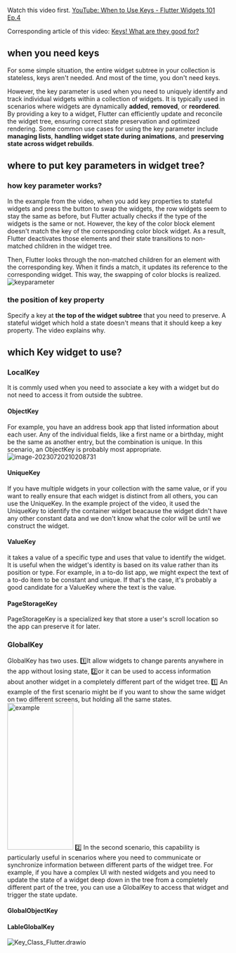 Watch this video first.
[YouTube: When to Use Keys - Flutter Widgets 101 Ep.4](https://www.youtube.com/watch?v=kn0EOS-ZiIc)

Corresponding article of this video:
[Keys! What are they good for?](https://medium.com/flutter/keys-what-are-they-good-for-13cb51742e7d)

## when you need keys

For some simple situation, the entire widget subtree in your collection is stateless, keys aren't needed. And most of the time, you don't need keys. 

However, the key parameter is used when you need to uniquely identify and track individual widgets within a collection of widgets. It is typically used in scenarios where widgets are dynamically **added**, **removed**, or **reordered**. By providing a key to a widget, Flutter can efficiently update and reconcile the widget tree, ensuring correct state preservation and optimized rendering. Some common use cases for using the key parameter include **managing lists**, **handling widget state during animations**, and **preserving state across widget rebuilds**.

## where to put key parameters in widget tree?

### how key parameter works?
In the example from the video, when you add key properties to stateful widgets and press the button to swap the widgets, the row widgets seem to stay the same as before, but Flutter actually checks if the type of the widgets is the same or not. However, the key of the color block element doesn't match the key of the corresponding color block widget. As a result, Flutter deactivates those elements and their state transitions to non-matched children in the widget tree.

Then, Flutter looks through the non-matched children for an element with the corresponding key. When it finds a match, it updates its reference to the corresponding widget. This way, the swapping of color blocks is realized.
![keyparameter](https://zheyu-notepic.oss-cn-beijing.aliyuncs.com/Upside/keyparameter.gif)

### the position of key property

Specify a key at **the top of the widget subtree** that you need to preserve. A stateful widget which hold a state doesn't means that it should keep a key property. The video explains why.

## which Key widget to use?

### LocalKey
It is commly used when you need to associate a key with a widget but do not need to access it from outside the subtree.
#### ObjectKey
For example, you have an address book app that listed information about each user. Any of the individual fields, like a first name or a birthday, might be the same as another entry, but the combination is unique. In this scenario, an ObjectKey is probably most appropriate. ![image-20230720210208731](https://zheyu-notepic.oss-cn-beijing.aliyuncs.com/Upside/image-20230720210208731.png)



#### UniqueKey
If you have multiple widgets in your collection with the same value, or if you want to really ensure that each widget is distinct from all others, you can use the UniqueKey. In the example project of the video, it used the UniqueKey to identify the container widget beacause the widget didn't have any other constant data and we don't know what the color will be until we construct the widget. 

#### ValueKey

it takes a value of a specific type and uses that value to identify the widget. It is useful when the widget's identity is based on its value rather than its position or type. For example, in a to-do list app, we might expect the text of a to-do item to be constant and unique. If that's the case, it's probably a good candidate for a ValueKey where the text is the value. 
#### PageStorageKey
PageStorageKey is a specialized key that store a user's scroll location so the app can preserve it for later.
### GlobalKey
GlobalKey has two uses. 1️⃣It allow widgets to change parents anywhere in the app without losing state, 2️⃣or it can be used to access information about another widget in a completely different part of the widget tree. 
1️⃣ An example of the first scenario might be if you want to show the same widget on two different screens, but holding all the same states.<img src="https://zheyu-notepic.oss-cn-beijing.aliyuncs.com/Upside/example1.gif" alt="example" width=150 height="334">
2️⃣ In the second scenario, this capability is particularly useful in scenarios where you need to communicate or synchronize information between different parts of the widget tree. For example, if you have a complex UI with nested widgets and you need to update the state of a widget deep down in the tree from a completely different part of the tree, you can use a GlobalKey to access that widget and trigger the state update.

#### GlobalObjectKey
#### LableGlobalKey

![Key_Class_Flutter.drawio](https://zheyu-notepic.oss-cn-beijing.aliyuncs.com/Upside/Key_Class_Flutter.drawio.png)
